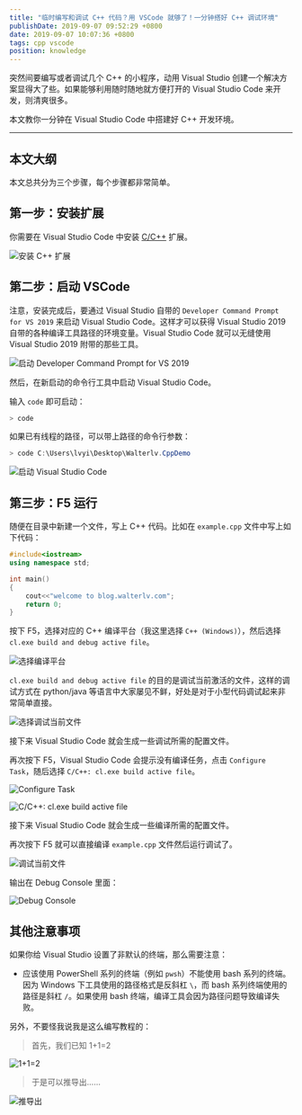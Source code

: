 ```yaml
---
title: "临时编写和调试 C++ 代码？用 VSCode 就够了！一分钟搭好 C++ 调试环境"
publishDate: 2019-09-07 09:52:29 +0800
date: 2019-09-07 10:07:36 +0800
tags: cpp vscode
position: knowledge
---
```


突然间要编写或者调试几个 C++ 的小程序，动用 Visual Studio 创建一个解决方案显得大了些。如果能够利用随时随地就方便打开的 Visual Studio Code 来开发，则清爽很多。

本文教你一分钟在 Visual Studio Code 中搭建好 C++ 开发环境。

---

## 本文大纲

本文总共分为三个步骤，每个步骤都非常简单。

<div id="toc"></div>

## 第一步：安装扩展

你需要在 Visual Studio Code 中安装 [C/C++](https://marketplace.visualstudio.com/items?itemName=ms-vscode.cpptools) 扩展。

![安装 C++ 扩展](/static/posts/2019-09-07-09-30-54.png)

## 第二步：启动 VSCode

注意，安装完成后，要通过 Visual Studio 自带的 `Developer Command Prompt for VS 2019` 来启动 Visual Studio Code。这样才可以获得 Visual Studio 2019 自带的各种编译工具路径的环境变量。Visual Studio Code 就可以无缝使用 Visual Studio 2019 附带的那些工具。

![启动 Developer Command Prompt for VS 2019](/static/posts/2019-09-07-09-32-39.png)

然后，在新启动的命令行工具中启动 Visual Studio Code。

输入 `code` 即可启动：

```powershell
> code
```

如果已有线程的路径，可以带上路径的命令行参数：

```powershell
> code C:\Users\lvyi\Desktop\Walterlv.CppDemo
```

![启动 Visual Studio Code](/static/posts/2019-09-07-09-36-42.png)

## 第三步：F5 运行

随便在目录中新建一个文件，写上 C++ 代码。比如在 `example.cpp` 文件中写上如下代码：

```cpp
#include<iostream>
using namespace std;

int main()
{
    cout<<"welcome to blog.walterlv.com";
    return 0;
}
```

按下 F5，选择对应的 C++ 编译平台（我这里选择 `C++ (Windows)`），然后选择 `cl.exe build and debug active file`。

![选择编译平台](/static/posts/2019-09-07-09-41-01.png)

`cl.exe build and debug active file` 的目的是调试当前激活的文件，这样的调试方式在 python/java 等语言中大家屡见不鲜，好处是对于小型代码调试起来非常简单直接。

![选择调试当前文件](/static/posts/2019-09-07-09-42-26.png)

接下来 Visual Studio Code 就会生成一些调试所需的配置文件。

再次按下 F5，Visual Studio Code 会提示没有编译任务，点击 `Configure Task`，随后选择 `C/C++: cl.exe build active file`。

![Configure Task](/static/posts/2019-09-07-09-47-09.png)

![C/C++: cl.exe build active file](/static/posts/2019-09-07-09-47-26.png)

接下来 Visual Studio Code 就会生成一些编译所需的配置文件。

再次按下 F5 就可以直接编译 `example.cpp` 文件然后运行调试了。

![调试当前文件](/static/posts/2019-09-07-09-48-53.png)

输出在 Debug Console 里面：

![Debug Console](/static/posts/2019-09-07-09-49-57.png)

## 其他注意事项

如果你给 Visual Studio 设置了非默认的终端，那么需要注意：

- 应该使用 PowerShell 系列的终端（例如 `pwsh`）不能使用 bash 系列的终端。因为 Windows 下工具使用的路径格式是反斜杠 `\`，而 bash 系列终端使用的路径是斜杠 `/`。如果使用 bash 终端，编译工具会因为路径问题导致编译失败。

另外，不要怪我说我是这么编写教程的：

> 首先，我们已知 1+1=2

![1+1=2](/static/posts/2019-09-07-10-06-06.png)

> 于是可以推导出……

![推导出](/static/posts/2019-09-07-10-06-10.png)
